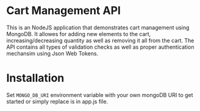 # Cart Management API

This is an NodeJS application that demonstrates cart management using MongoDB. It allowes for adding new elements to the cart, increasing/decreasing quantity as well as removing it all from the cart. The API contains all types of validation checks as well as proper authentication mechansim using Json Web Tokens.

# Installation

Set `MONGO_DB_URI` environment variable with your own mongoDB URI to get started or simply replace is in app.js file.
